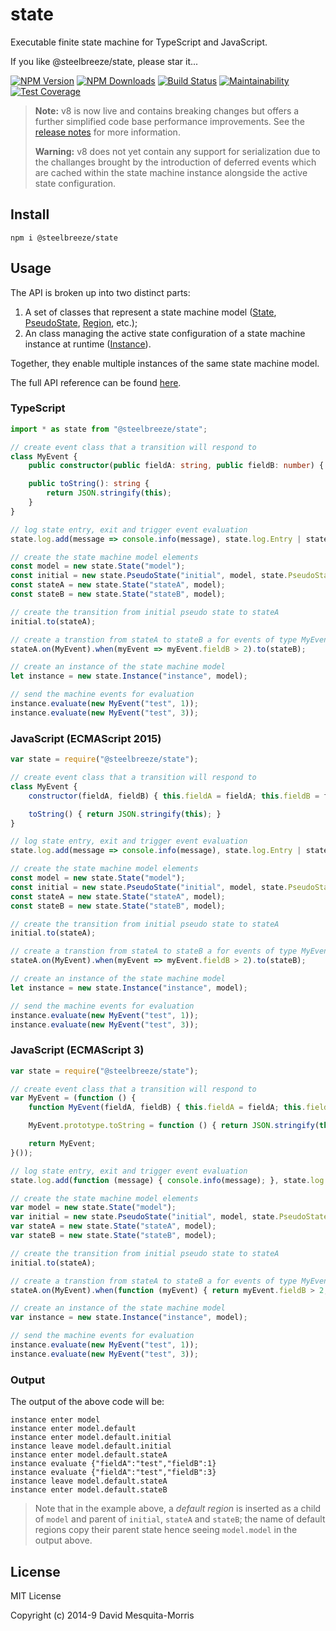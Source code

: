 # state
Executable finite state machine for TypeScript and JavaScript.

If you like @steelbreeze/state, please star it...

[![NPM Version][npm-image]][npm-url]
[![NPM Downloads][downloads-image]][npm-url]
[![Build Status](https://travis-ci.org/steelbreeze/state.svg?branch=master)](https://travis-ci.org/steelbreeze/state)
[![Maintainability](https://api.codeclimate.com/v1/badges/ba16b2f2be9016842326/maintainability)](https://codeclimate.com/github/steelbreeze/state/maintainability)
[![Test Coverage](https://api.codeclimate.com/v1/badges/ba16b2f2be9016842326/test_coverage)](https://codeclimate.com/github/steelbreeze/state/test_coverage)

> **Note:** v8 is now live and contains breaking changes but offers a further simplified code base performance improvements. See the [release notes](RELEASES.md) for more information.
>
> **Warning:** v8 does not yet contain any support for serialization due to the challanges brought by the introduction of deferred events which are cached within the state machine instance alongside the active state configuration. 

## Install
```shell
npm i @steelbreeze/state
```

## Usage
The API is broken up into two distinct parts:
1. A set of classes that represent a state machine model ([State](https://steelbreeze.net/state/api/v8/classes/state.html), [PseudoState](https://steelbreeze.net/state/api/v8/classes/pseudostate.html), [Region](https://steelbreeze.net/state/api/v8/classes/region.html), etc.);
2. An class managing the active state configuration of a state machine instance at runtime ([Instance](https://steelbreeze.net/state/api/v8/classes/instance.html)). 

Together, they enable multiple instances of the same state machine model.

The full API reference can be found [here](https://steelbreeze.net/state/api/v8).

### TypeScript
```typescript
import * as state from "@steelbreeze/state";

// create event class that a transition will respond to
class MyEvent {
	public constructor(public fieldA: string, public fieldB: number) { }

	public toString(): string {
		return JSON.stringify(this);
	}
}

// log state entry, exit and trigger event evaluation
state.log.add(message => console.info(message), state.log.Entry | state.log.Exit | state.log.Evaluate);

// create the state machine model elements
const model = new state.State("model");
const initial = new state.PseudoState("initial", model, state.PseudoStateKind.Initial);
const stateA = new state.State("stateA", model);
const stateB = new state.State("stateB", model);

// create the transition from initial pseudo state to stateA
initial.to(stateA);

// create a transtion from stateA to stateB a for events of type MyEvent with a guard condition
stateA.on(MyEvent).when(myEvent => myEvent.fieldB > 2).to(stateB);

// create an instance of the state machine model
let instance = new state.Instance("instance", model);

// send the machine events for evaluation
instance.evaluate(new MyEvent("test", 1));
instance.evaluate(new MyEvent("test", 3));
```
### JavaScript (ECMAScript 2015)
```javascript
var state = require("@steelbreeze/state");

// create event class that a transition will respond to
class MyEvent {
	constructor(fieldA, fieldB) { this.fieldA = fieldA; this.fieldB = fieldB; }

	toString() { return JSON.stringify(this); }
}

// log state entry, exit and trigger event evaluation
state.log.add(message => console.info(message), state.log.Entry | state.log.Exit | state.log.Evaluate);

// create the state machine model elements
const model = new state.State("model");
const initial = new state.PseudoState("initial", model, state.PseudoStateKind.Initial);
const stateA = new state.State("stateA", model);
const stateB = new state.State("stateB", model);

// create the transition from initial pseudo state to stateA
initial.to(stateA);

// create a transtion from stateA to stateB a for events of type MyEvent with a guard condition
stateA.on(MyEvent).when(myEvent => myEvent.fieldB > 2).to(stateB);

// create an instance of the state machine model
let instance = new state.Instance("instance", model);

// send the machine events for evaluation
instance.evaluate(new MyEvent("test", 1));
instance.evaluate(new MyEvent("test", 3));
```
### JavaScript (ECMAScript 3)
```javascript
var state = require("@steelbreeze/state");

// create event class that a transition will respond to
var MyEvent = (function () {
	function MyEvent(fieldA, fieldB) { this.fieldA = fieldA; this.fieldB = fieldB; }

	MyEvent.prototype.toString = function () { return JSON.stringify(this); };

	return MyEvent;
}());

// log state entry, exit and trigger event evaluation
state.log.add(function (message) { console.info(message); }, state.log.Entry | state.log.Exit | state.log.Evaluate);

// create the state machine model elements
var model = new state.State("model");
var initial = new state.PseudoState("initial", model, state.PseudoStateKind.Initial);
var stateA = new state.State("stateA", model);
var stateB = new state.State("stateB", model);

// create the transition from initial pseudo state to stateA
initial.to(stateA);

// create a transtion from stateA to stateB a for events of type MyEvent with a guard condition
stateA.on(MyEvent).when(function (myEvent) { return myEvent.fieldB > 2; }).to(stateB);

// create an instance of the state machine model
var instance = new state.Instance("instance", model);

// send the machine events for evaluation
instance.evaluate(new MyEvent("test", 1));
instance.evaluate(new MyEvent("test", 3));
```
### Output
The output of the above code will be:
```shell
instance enter model
instance enter model.default
instance enter model.default.initial
instance leave model.default.initial
instance enter model.default.stateA
instance evaluate {"fieldA":"test","fieldB":1}
instance evaluate {"fieldA":"test","fieldB":3}
instance leave model.default.stateA
instance enter model.default.stateB
```
> Note that in the example above, a *default region* is inserted as a child of ```model``` and parent of ```initial```, ```stateA``` and ```stateB```; the name of default regions copy their parent state hence seeing ```model.model``` in the output above. 
## License
MIT License

Copyright (c) 2014-9 David Mesquita-Morris

[npm-image]: https://img.shields.io/npm/v/@steelbreeze/state.svg
[npm-url]:       https://www.npmjs.com/package/@steelbreeze/state
[downloads-image]: https://img.shields.io/npm/dm/@steelbreeze/state.svg
